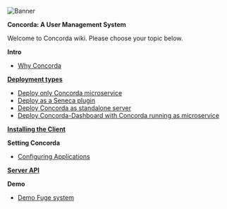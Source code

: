 ![Banner][]

**Concorda: A User Management System**

Welcome to Concorda wiki. Please choose your topic below.

**Intro**

 - [Why Concorda](./doc/why-concorda.md)

**[Deployment types](./doc/deployment-types.md)**

 - [Deploy only Concorda microservice](./doc/deploy-microservice.md)
 - [Deploy as a Seneca plugin](./doc/deploy-plugin.md)
 - [Deploy Concorda as standalone server](./doc/deploy-monolith.md)
 - [Deploy Concorda-Dashboard with Concorda running as microservice](./doc/deploy-concorda-microservice.md)

**[Installing the Client](./doc/install-client.md)**

**Setting Concorda**

 - [Configuring Applications](./doc/configuring-clients.md)

**[Server API](./doc/server-api.md)**

**Demo**

 - [Demo Fuge system](./doc/demo-fuge.md)


[Banner]: https://raw.githubusercontent.com/concorda/concorda-dashboard/master/public/client/assets/img/logo-concorda-banner.png
